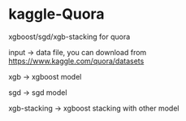 # kaggle-Quora
xgboost/sgd/xgb-stacking for quora

input  ->  data file, you can download from https://www.kaggle.com/quora/datasets

xgb    ->  xgboost model

sgd    ->  sgd model

xgb-stacking  ->   xgboost stacking with other model
